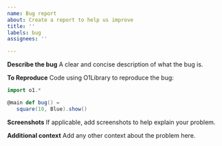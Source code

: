 ```yaml
---
name: Bug report
about: Create a report to help us improve
title: ''
labels: bug
assignees: ''

---
```


**Describe the bug**
A clear and concise description of what the bug is.

**To Reproduce**
Code using O1Library to reproduce the bug:

```scala
import o1.*

@main def bug() =
   square(10, Blue).show()
```

**Screenshots**
If applicable, add screenshots to help explain your problem.

**Additional context**
Add any other context about the problem here.

